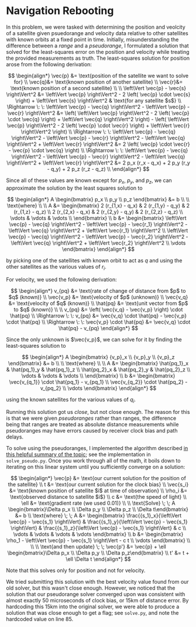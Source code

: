 # Navigation Rebooting

In this problem, we were tasked with determining the position and veolcity of a satellite given psuedorange and velocity data relative to other satellites with known orbits at a fixed point in time.  Initially, misunderstanding the difference between a _range_ and a _pseudorange_, I formulated a solution that solved for the least-squares error on the position and velocity while treating the provided measurements as truth.  The least-squares solution for position arose from the following derivation:

$$
\begin{align*}
\vec{p} &= \text{position of the satellite we want to solve for} \\
\vec{q}&= \text{known position of another satellite} \\
\vec{r}&= \text{known position of a second satellite} \\
\\
\left\Vert \vec{p} - \vec{s} \right\Vert^2 &= \left\Vert \vec{p} \right\Vert^2 - 2 \left( \vec{p} \cdot \vec{s} \right) + \left\Vert \vec{s} \right\Vert^2 & \text{for any satellite $s$} \\
\Rightarrow \: \: \left\Vert \vec{p} - \vec{q} \right\Vert^2 - \left\Vert \vec{p} - \vec{r} \right\Vert^2 &= \left( \left\Vert \vec{p} \right\Vert^2 - 2 \left( \vec{p} \cdot \vec{q} \right) + \left\Vert \vec{q} \right\Vert^2 \right) - \left( \left\Vert \vec{p} \right\Vert^2 - 2 \left( \vec{p} \cdot \vec{r} \right) + \left\Vert \vec{r} \right\Vert^2 \right) \\
\Rightarrow \: \: \left\Vert \vec{p} - \vec{q} \right\Vert^2 - \left\Vert \vec{p} - \vec{r} \right\Vert^2 - \left\Vert \vec{q} \right\Vert^2 + \left\Vert \vec{r} \right\Vert^2 &= 2 \left( \vec{p} \cdot \vec{r} - \vec{p} \cdot \vec{q} \right) \\
\Rightarrow \: \: \left\Vert \vec{p} - \vec{q} \right\Vert^2 - \left\Vert \vec{p} - \vec{r} \right\Vert^2 - \left\Vert \vec{q} \right\Vert^2 + \left\Vert \vec{r} \right\Vert^2 &= 2 p_x (r_x - q_x) + 2 p_y (r_y - q_y) + 2 p_z (r_z - q_z) \\
\end{align*}
$$

Since all of these values are known except for $p_x$, $p_y$, and $p_z$, we can approximate the solution by the least squares solution to

$$
\begin{align*}
A \begin{bmatrix} p_x \\ p_y \\ p_z \end{bmatrix} &= b \\
\\
\text{where} \\
\\
A &= \begin{bmatrix}
2 (r_{1,x} - q_x) & 2 (r_{1,y} - q_y) & 2 (r_{1,z} - q_z) \\
2 (r_{2,x} - q_x) & 2 (r_{2,y} - q_y) & 2 (r_{2,z} - q_z) \\
\vdots & \vdots & \vdots \\
\end{bmatrix} \\
b &= \begin{bmatrix}
\left\Vert \vec{p} - \vec{q} \right\Vert^2 - \left\Vert \vec{p} - \vec{r_1} \right\Vert^2 - \left\Vert \vec{q} \right\Vert^2 + \left\Vert \vec{r_1} \right\Vert^2 \\
\left\Vert \vec{p} - \vec{q} \right\Vert^2 - \left\Vert \vec{p} - \vec{r_2} \right\Vert^2 - \left\Vert \vec{q} \right\Vert^2 + \left\Vert \vec{r_2} \right\Vert^2 \\
\vdots
\end{bmatrix}
\end{align*}
$$

by picking one of the satellites with known orbit to act as $q$ and using the other satellites as the various values of $r_i$.

For velocity, we used the following derivation:

$$
\begin{align*}
v_{pq} &= \text{rate of change of distance from $p$ to $q$ (known)} \\
\vec{v_p} &= \text{velocity of $p$ (unknown)} \\
\vec{v_q} &= \text{velocity of $q$ (known)} \\
\hat{pq} &= \text{unit vector from $p$ to $q$ (known)} \\
\\
v_{pq} &= \left( \vec{v_q} - \vec{v_p} \right) \cdot \hat{pq} \\
\Rightarrow \: \: v_{pq} &= \vec{v_q} \cdot \hat{pq} - \vec{v_p} \cdot \hat{pq} \\
\Rightarrow \: \: \vec{v_p} \cdot \hat{pq} &= \vec{v_q} \cdot \hat{pq} - v_{pq}
\end{align*}
$$

Since the only unknown is $\vec{v_p}$, we can solve for it by finding the least-squares solution to

$$
\begin{align*}
A \begin{bmatrix} {v_p}_x \\ {v_p}_y \\ {v_p}_z \end{bmatrix} &= b \\
\\
\text{where} \\
\\
A &= \begin{bmatrix}
\hat{pq_1}_x & \hat{pq_1}_y & \hat{pq_1}_z \\
\hat{pq_2}_x & \hat{pq_2}_y & \hat{pq_2}_z \\
\vdots & \vdots & \vdots \\
\end{bmatrix} \\
b &= \begin{bmatrix}
\vec{v_{q_1}} \cdot \hat{pq_1} - v_{pq_1} \\
\vec{v_{q_2}} \cdot \hat{pq_2} - v_{pq_2} \\
\vdots
\end{bmatrix}
\end{align*}
$$

using the known satellites for the various values of $q_i$.

Running this solution got us _close_, but not close enough.  The reason for this is that we were given _pseudoranges_ rather than ranges, the difference being that ranges are treated as absolute distance measurements while pseudoranges may have errors caused by receiver clock bias and path delays.

To solve using the pseudoranges, I implemented the algorithm described [in this helpful summary of the topic](http://www.grapenthin.org/notes/2019_03_11_pseudorange_position_estimation/); see the implementation in `solve_pseudo.py`.  Once you work through all of the math, it boils down to iterating on this linear system until you sufficiently converge on a solution:

$$
\begin{align*}
\vec{p} &= \text{our current solution for the position of the satellite} \\
t &= \text{our current solution for the clock bias} \\
\vec{s_i} &= \text{known position of satellite $i$ at time of observation} \\
\rho_i &= \text{observed distance to satellite $i$} \\
c &= \text{the speed of light} \\
\ell &= \text{gradient rate (we used 0.01)}
\\
\\
\text{Solve} \; \; A \begin{bmatrix}\Delta p_x \\ \Delta p_y \\ \Delta p_z \\ \Delta t\end{bmatrix} &= b \\
\text{where} \; \; A &= \begin{bmatrix}
	\frac{{s_1}_x}{\left\Vert \vec{p} - \vec{s_1} \right\Vert} &
	\frac{{s_1}_y}{\left\Vert \vec{p} - \vec{s_1} \right\Vert} &
	\frac{{s_1}_z}{\left\Vert \vec{p} - \vec{s_1} \right\Vert} &
	c \\
	\vdots & \vdots & \vdots & \vdots
\end{bmatrix} \\
b &= \begin{bmatrix}
	\rho_1 - \left\Vert \vec{p} - \vec{s_1} \right\Vert - c t \\
	\vdots
\end{bmatrix} \\
\\
\\
\text{and then update} \; \; \vec{p'} &= \vec{p} + \ell \begin{bmatrix}\Delta p_x \\ \Delta p_y \\ \Delta p_z\end{bmatrix} \\
t' &= t + \ell \Delta t
\end{align*}
$$

Note that this solves only for position and not for velocity.

We tried submitting this solution with the best velocity value found from our old solver, but this wasn't close enough.  However, we noticed that the solution that our pseudorange solver converged upon was consistent with almost exactly 50 microseconds of clock bias, or 15km of distance error.  By hardcoding this 15km into the original solver, we were able to produce a solution that was close enough to get a flag; see `solve.py`, and note the hardcoded value on line 85.
